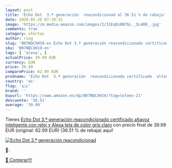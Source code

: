 ```yaml
---
layout: post
title: 'Echo Dot  3.ª generación  reacondicionad al 36.51 % de rebaja'
date: 2020-05-26 07:10:31
image: 'https://m.media-amazon.com/images/I/31Eq8z0N7bL._SL400_.jpg'
comments: true
category: ofertas
author: ring
slug: 'B07NQCXH19-es Echo Dot 3.ª generación reacondicionado certificado...'
sku: 'B07NQCXH19-es'
tags: [ 'alexa', ]
actualPrice: 39.99 EUR
currency: EUR
price: 39.99
comparePrice: 62.99 EUR
prodname: 'Echo Dot  3.ª generación  reacondicionado certificado  altavoz inteligente con reloj y Alexa  tela de color gris claro'
country: 'es'
flag: '🇪🇸'
brand: ''
buyurl: 'https://www.amazon.es/dp/B07NQCXH19/?tag=tolees-21'
descuento: '36.51'
average: '39.99'
---
```


Tienes [Echo Dot  3.ª generación  reacondicionado certificado  altavoz inteligente con reloj y Alexa  tela de color gris claro](https://www.amazon.es/dp/B07NQCXH19/?tag=tolees-21) con precio final de  39.99 EUR (original: 62.99 EUR) (36.51 %  de rebaja) aqui!

[![Echo Dot  3.ª generación  reacondicionad](https://m.media-amazon.com/images/I/31Eq8z0N7bL._SL400_.jpg)](https://www.amazon.es/dp/B07NQCXH19/?tag=tolees-21)

🔎:


[🛒 Comprar!!!](https://www.amazon.es/dp/B07NQCXH19/?tag=tolees-21)
